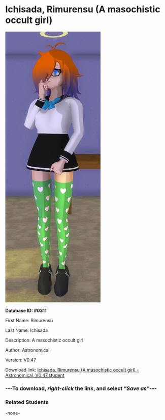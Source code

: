 # Ichisada, Rimurensu (A masochistic occult girl)

<img src="Files/Images/Ichisada, Rimurensu (A masochistic occult girl).png" title="Ichisada, Rimurensu (A masochistic occult girl) - Astronomical, V0.47">

**Database ID: #0311**

First Name: Rimurensu

Last Name: Ichisada

Description: A masochistic occult girl

Author: Astronomical

Version: V0.47

Download link: <a href="https://raw.githubusercontent.com/Arbiter1223/Daigaku-Gurashi-Custom-Students/master/Files/Studen%20Files/Ichisada%2C%20Rimurensu%20(A%20masochistic%20occult%20girl)%20-%20Astronomical%2C%20V0.47.student">Ichisada, Rimurensu (A masochistic occult girl) - Astronomical, V0.47.student</a>

### ---**To download, _right-click_ the link, and select _"Save as"_**---

### Related Students

-none-
